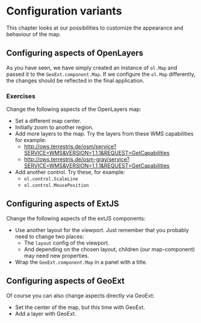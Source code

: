 # Configuration variants

This chapter looks at our possibilities to customize the appearance and behaviour of the map.

## Configuring aspects of OpenLayers

As you have seen, we have simply created an instance of `ol.Map` and passed it to the `GeoExt.component.Map`. If we configure the `ol.Map` differently, the changes should be reflected in the final application.

### Exercises

Change the following aspects of the OpenLayers map:

* Set a different map center.
* Initially zoom to another region.
* Add more layers to the map. Try the layers from these WMS capabilities for example:
  * http://ows.terrestris.de/osm/service?SERVICE=WMS&VERSION=1.1.1&REQUEST=GetCapabilities
  * http://ows.terrestris.de/osm-gray/service?SERVICE=WMS&VERSION=1.1.1&REQUEST=GetCapabilities
* Add another control. Try these, for example:
  * `ol.control.ScaleLine`
  * `ol.control.MousePosition`

## Configuring aspects of ExtJS

Change the following aspects of the extJS components:

* Use another layout for the viewport. Just remember that you probably need to change two places:
  * The `layout` config of the viewport.
  * And depending on the chosen layout, children (our map-component) may need new properties.
* Wrap the `GeoExt.component.Map` in a panel with a title.

## Configuring aspects of GeoExt

Of course you can also change aspects directly via GeoExt:

* Set the center of the map, but this time with GeoExt.
* Add a layer with GeoExt.
